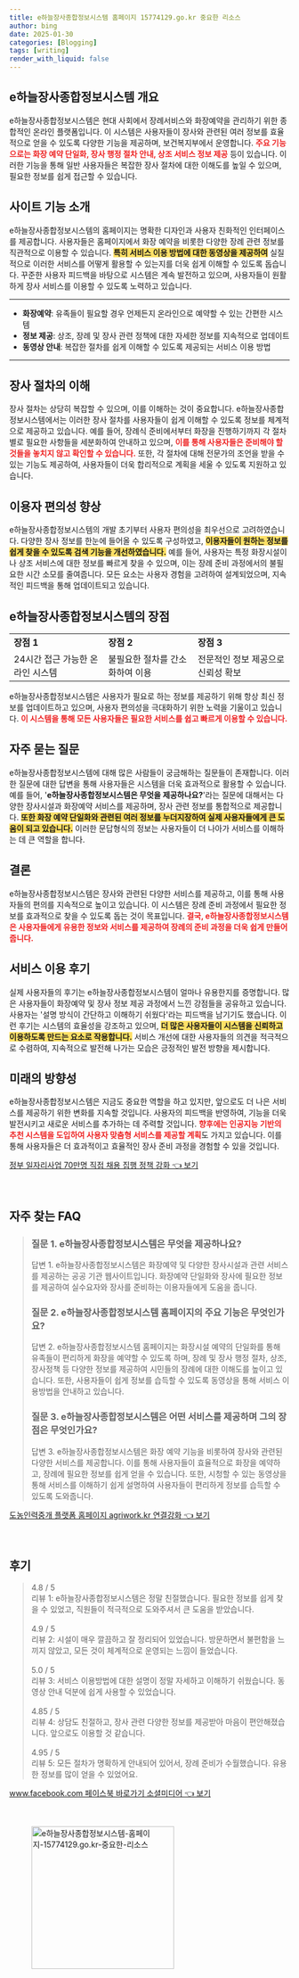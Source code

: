 ```yaml
---
title: e하늘장사종합정보시스템 홈페이지 15774129.go.kr 중요한 리소스
author: bing
date: 2025-01-30
categories: [Blogging]
tags: [writing]
render_with_liquid: false
---
```



<h2 id='e하늘장사종합정보시스템 개요'>e하늘장사종합정보시스템 개요</h2>

<p>e하늘장사종합정보시스템은 현대 사회에서 장례서비스와 화장예약을 관리하기 위한 종합적인 온라인 플랫폼입니다. 이 시스템은 사용자들이 장사와 관련된 여러 정보를 효율적으로 얻을 수 있도록 다양한 기능을 제공하며, 보건복지부에서 운영합니다. <b><span style="color: #ee2323;">주요 기능으로는 화장 예약 단일화, 장사 행정 절차 안내, 상조 서비스 정보 제공</span></b> 등이 있습니다. 이러한 기능을 통해 일반 사용자들은 복잡한 장사 절차에 대한 이해도를 높일 수 있으며, 필요한 정보를 쉽게 접근할 수 있습니다.</p>

<h2 id='사이트 기능 소개'>사이트 기능 소개</h2>

<p>e하늘장사종합정보시스템의 홈페이지는 명확한 디자인과 사용자 친화적인 인터페이스를 제공합니다. 사용자들은 홈페이지에서 화장 예약을 비롯한 다양한 장례 관련 정보를 직관적으로 이용할 수 있습니다. <b><span style="background-color: #ffe066;">특히 서비스 이용 방법에 대한 동영상을 제공하여</span></b> 실질적으로 이러한 서비스를 어떻게 활용할 수 있는지를 더욱 쉽게 이해할 수 있도록 돕습니다. 꾸준한 사용자 피드백을 바탕으로 시스템은 계속 발전하고 있으며, 사용자들이 원활하게 장사 서비스를 이용할 수 있도록 노력하고 있습니다.</p>

<hr />

<ul>
    <li><b>화장예약</b>: 유족들이 필요할 경우 언제든지 온라인으로 예약할 수 있는 간편한 시스템</li>
    <li><b>정보 제공</b>: 상조, 장례 및 장사 관련 정책에 대한 자세한 정보를 지속적으로 업데이트</li>
    <li><b>동영상 안내</b>: 복잡한 절차를 쉽게 이해할 수 있도록 제공되는 서비스 이용 방법</li>
</ul>

<hr />

<h2 id='장사 절차의 이해'>장사 절차의 이해</h2>

<p>장사 절차는 상당히 복잡할 수 있으며, 이를 이해하는 것이 중요합니다. e하늘장사종합정보시스템에서는 이러한 장사 절차를 사용자들이 쉽게 이해할 수 있도록 정보를 체계적으로 제공하고 있습니다. 예를 들어, 장례식 준비에서부터 화장을 진행하기까지 각 절차별로 필요한 사항들을 세분화하여 안내하고 있으며, <b><span style="color: #ee2323;">이를 통해 사용자들은 준비해야 할 것들을 놓치지 않고 확인할 수 있습니다.</span></b> 또한, 각 절차에 대해 전문가의 조언을 받을 수 있는 기능도 제공하여, 사용자들이 더욱 합리적으로 계획을 세울 수 있도록 지원하고 있습니다.</p>

<h2 id='이용자 편의성 향상'>이용자 편의성 향상</h2>

<p>e하늘장사종합정보시스템의 개발 초기부터 사용자 편의성을 최우선으로 고려하였습니다. 다양한 장사 정보를 한눈에 들어올 수 있도록 구성하였고, <b><span style="background-color: #ffe066;">이용자들이 원하는 정보를 쉽게 찾을 수 있도록 검색 기능을 개선하였습니다.</span></b> 예를 들어, 사용자는 특정 화장시설이나 상조 서비스에 대한 정보를 빠르게 찾을 수 있으며, 이는 장례 준비 과정에서의 불필요한 시간 소모를 줄여줍니다. 모든 요소는 사용자 경험을 고려하여 설계되었으며, 지속적인 피드백을 통해 업데이트되고 있습니다.</p>

<h2 id='e하늘장사종합정보시스템의 장점'>e하늘장사종합정보시스템의 장점</h2>

<table>
    <tr>
        <td><b>장점 1</b></td>
        <td><b>장점 2</b></td>
        <td><b>장점 3</b></td>
    </tr>
    <tr>
        <td>24시간 접근 가능한 온라인 시스템</td>
        <td>불필요한 절차를 간소화하여 이용</td>
        <td>전문적인 정보 제공으로 신뢰성 확보</td>
    </tr>
</table>

<p>e하늘장사종합정보시스템은 사용자가 필요로 하는 정보를 제공하기 위해 항상 최신 정보를 업데이트하고 있으며, 사용자 편의성을 극대화하기 위한 노력을 기울이고 있습니다. <b><span style="color: #ee2323;">이 시스템을 통해 모든 사용자들은 필요한 서비스를 쉽고 빠르게 이용할 수 있습니다.</span></b></p>

<h2 id='자주 묻는 질문'>자주 묻는 질문</h2>

<p>e하늘장사종합정보시스템에 대해 많은 사람들이 궁금해하는 질문들이 존재합니다. 이러한 질문에 대한 답변을 통해 사용자들은 시스템을 더욱 효과적으로 활용할 수 있습니다. 예를 들어, '<b>e하늘장사종합정보시스템은 무엇을 제공하나요?</b>'라는 질문에 대해서는 다양한 장사시설과 화장예약 서비스를 제공하며, 장사 관련 정보를 통합적으로 제공합니다. <b><span style="background-color: #ffe066;">또한 화장 예약 단일화와 관련된 여러 정보를 누더지장하여 실제 사용자들에게 큰 도움이 되고 있습니다.</span></b> 이러한 문답형식의 정보는 사용자들이 더 나아가 서비스를 이해하는 데 큰 역할을 합니다.</p>

<h2 id='결론'>결론</h2>

<p>e하늘장사종합정보시스템은 장사와 관련된 다양한 서비스를 제공하고, 이를 통해 사용자들의 편의를 지속적으로 높이고 있습니다. 이 시스템은 장례 준비 과정에서 필요한 정보를 효과적으로 찾을 수 있도록 돕는 것이 목표입니다. <b><span style="color: #ee2323;">결국, e하늘장사종합정보시스템은 사용자들에게 유용한 정보와 서비스를 제공하여 장례의 준비 과정을 더욱 쉽게 만들어 줍니다.</span></b></p>

<h2 id='서비스 이용 후기'>서비스 이용 후기</h2>

<p>실제 사용자들의 후기는 e하늘장사종합정보시스템이 얼마나 유용한지를 증명합니다. 많은 사용자들이 화장예약 및 장사 정보 제공 과정에서 느낀 강점들을 공유하고 있습니다. 사용자는 '설명 방식이 간단하고 이해하기 쉬웠다'라는 피드백을 남기기도 했습니다. 이런 후기는 시스템의 효율성을 강조하고 있으며, <b><span style="background-color: #ffe066;">더 많은 사용자들이 시스템을 신뢰하고 이용하도록 만드는 요소로 작용합니다.</span></b> 서비스 개선에 대한 사용자들의 의견을 적극적으로 수렴하여, 지속적으로 발전해 나가는 모습은 긍정적인 발전 방향을 제시합니다.</p>

<h2 id='미래의 방향성'>미래의 방향성</h2>

<p>e하늘장사종합정보시스템은 지금도 중요한 역할을 하고 있지만, 앞으로도 더 나은 서비스를 제공하기 위한 변화를 지속할 것입니다. 사용자의 피드백을 반영하여, 기능을 더욱 발전시키고 새로운 서비스를 추가하는 데 주력할 것입니다. <b><span style="color: #ee2323;">향후에는 인공지능 기반의 추천 시스템을 도입하여 사용자 맞춤형 서비스를 제공할 계획</span></b>도 가지고 있습니다. 이를 통해 사용자들은 더 효과적이고 효율적인 장사 준비 과정을 경험할 수 있을 것입니다.</p>


<p><a class="click-button" title="정부 일자리사업 70만명 직접 채용 집행 정책 강화" href="https://aptwhite.github.io/posts/%EC%A0%95%EB%B6%80-%EC%9D%BC%EC%9E%90%EB%A6%AC%EC%82%AC%EC%97%85-70%EB%A7%8C%EB%AA%85-%EC%A7%81%EC%A0%91-%EC%B1%84%EC%9A%A9-%EC%A7%91%ED%96%89-%EC%A0%95%EC%B1%85-%EA%B0%95%ED%99%94/" rel="dofollow">정부 일자리사업 70만명 직접 채용 집행 정책 강화 👈 보기</a></p><br>
<h2 id='자주_찾는_FAQ'>자주 찾는 FAQ</h2>
<div itemscope="" itemtype="https://schema.org/FAQPage"> 
<blockquote> 
<div itemscope="" itemprop="mainEntity" itemtype="https://schema.org/Question"> 
<h3 itemprop="name">질문 1. e하늘장사종합정보시스템은 무엇을 제공하나요?</h3> 
<div itemscope="" itemprop="acceptedAnswer" itemtype="https://schema.org/Answer"> 
<span itemprop="text"> 
<p>답변 1. e하늘장사종합정보시스템은 화장예약 및 다양한 장사시설과 관련 서비스를 제공하는 공공 기관 웹사이트입니다. 화장예약 단일화와 장사에 필요한 정보를 제공하여 실수요자와 장사를 준비하는 이용자들에게 도움을 줍니다.</p> 
</span> 
</div> 
</div> 

<div itemscope="" itemprop="mainEntity" itemtype="https://schema.org/Question"> 
<h3 itemprop="name">질문 2. e하늘장사종합정보시스템 홈페이지의 주요 기능은 무엇인가요?</h3> 
<div itemscope="" itemprop="acceptedAnswer" itemtype="https://schema.org/Answer"> 
<span itemprop="text"> 
<p>답변 2. e하늘장사종합정보시스템 홈페이지는 화장시설 예약의 단일화를 통해 유족들이 편리하게 화장을 예약할 수 있도록 하며, 장례 및 장사 행정 절차, 상조, 장사정책 등 다양한 정보를 제공하여 시민들의 장례에 대한 이해도를 높이고 있습니다. 또한, 사용자들이 쉽게 정보를 습득할 수 있도록 동영상을 통해 서비스 이용방법을 안내하고 있습니다.</p> 
</span> 
</div> 
</div> 

<div itemscope="" itemprop="mainEntity" itemtype="https://schema.org/Question"> 
<h3 itemprop="name">질문 3. e하늘장사종합정보시스템은 어떤 서비스를 제공하며 그의 장점은 무엇인가요?</h3> 
<div itemscope="" itemprop="acceptedAnswer" itemtype="https://schema.org/Answer"> 
<span itemprop="text"> 
<p>답변 3. e하늘장사종합정보시스템은 화장 예약 기능을 비롯하여 장사와 관련된 다양한 서비스를 제공합니다. 이를 통해 사용자들이 효율적으로 화장을 예약하고, 장례에 필요한 정보를 쉽게 얻을 수 있습니다. 또한, 시청할 수 있는 동영상을 통해 서비스를 이해하기 쉽게 설명하여 사용자들이 편리하게 정보를 습득할 수 있도록 도와줍니다.</p> 
</span> 
</div> 
</div> 

</blockquote> 
</div>
<p><a class="click-button" title="도농인력중개 플랫폼 홈페이지 agriwork.kr 연결강화" href="https://aptwhite.github.io/posts/%EB%8F%84%EB%86%8D%EC%9D%B8%EB%A0%A5%EC%A4%91%EA%B0%9C-%ED%94%8C%EB%9E%AB%ED%8F%BC-%ED%99%88%ED%8E%98%EC%9D%B4%EC%A7%80-agriwork.kr-%EC%97%B0%EA%B2%B0%EA%B0%95%ED%99%94/" rel="dofollow">도농인력중개 플랫폼 홈페이지 agriwork.kr 연결강화 👈 보기</a></p><br>
<h2 id='후기'>후기</h2>
<div itemscope itemtype="https://schema.org/Product">
  <blockquote>
  <div itemprop="review" itemscope itemtype="https://schema.org/Review">
      <div itemprop="reviewRating" itemscope itemtype="https://schema.org/Rating"> <span itemprop="ratingValue">4.8</span> / <span itemprop="bestRating">5</span> </div>
      <span itemprop="reviewBody">리뷰 1: e하늘장사종합정보시스템은 정말 친절했습니다. 필요한 정보를 쉽게 찾을 수 있었고, 직원들이 적극적으로 도와주셔서 큰 도움을 받았습니다.</span>
  </div>
  <br>
  <div itemprop="review" itemscope itemtype="https://schema.org/Review">
      <div itemprop="reviewRating" itemscope itemtype="https://schema.org/Rating"> <span itemprop="ratingValue">4.9</span> / <span itemprop="bestRating">5</span> </div>
      <span itemprop="reviewBody">리뷰 2: 시설이 매우 깔끔하고 잘 정리되어 있었습니다. 방문하면서 불편함을 느끼지 않았고, 모든 것이 체계적으로 운영되는 느낌이 들었습니다.</span>
  </div>
  <br>
  <div itemprop="review" itemscope itemtype="https://schema.org/Review">
      <div itemprop="reviewRating" itemscope itemtype="https://schema.org/Rating"> <span itemprop="ratingValue">5.0</span> / <span itemprop="bestRating">5</span> </div>
      <span itemprop="reviewBody">리뷰 3: 서비스 이용방법에 대한 설명이 정말 자세하고 이해하기 쉬웠습니다. 동영상 안내 덕분에 쉽게 사용할 수 있었습니다.</span>
  </div>
  <br>
  <div itemprop="review" itemscope itemtype="https://schema.org/Review">
      <div itemprop="reviewRating" itemscope itemtype="https://schema.org/Rating"> <span itemprop="ratingValue">4.85</span> / <span itemprop="bestRating">5</span> </div>
      <span itemprop="reviewBody">리뷰 4: 상담도 친절하고, 장사 관련 다양한 정보를 제공받아 마음이 편안해졌습니다. 앞으로도 이용할 것 같습니다.</span>
  </div>
  <br>
  <div itemprop="review" itemscope itemtype="https://schema.org/Review">
      <div itemprop="reviewRating" itemscope itemtype="https://schema.org/Rating"> <span itemprop="ratingValue">4.95</span> / <span itemprop="bestRating">5</span> </div>
      <span itemprop="reviewBody">리뷰 5: 모든 절차가 명확하게 안내되어 있어서, 장례 준비가 수월했습니다. 유용한 정보를 많이 얻을 수 있었어요.</span>
  </div>
  </blockquote>
</div>
<p><a class="click-button" title="www.facebook.com 페이스북 바로가기 소셜미디어" href="https://aptwhite.github.io/posts/www.facebook.com-%ED%8E%98%EC%9D%B4%EC%8A%A4%EB%B6%81-%EB%B0%94%EB%A1%9C%EA%B0%80%EA%B8%B0-%EC%86%8C%EC%85%9C%EB%AF%B8%EB%94%94%EC%96%B4/" rel="dofollow">www.facebook.com 페이스북 바로가기 소셜미디어 👈 보기</a></p><br>
<figure class="image"><img src="https://aptwhite.github.io/assets/img/thumbnail/e하늘장사종합정보시스템-홈페이지-15774129.go.kr-중요한-리소스.webp" alt="e하늘장사종합정보시스템-홈페이지-15774129.go.kr-중요한-리소스" width="256" height="256"></figure>